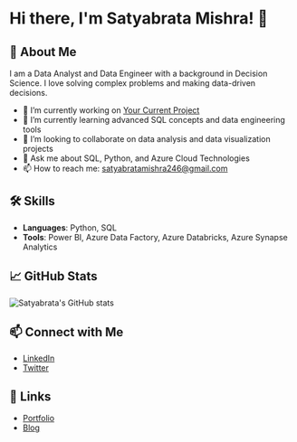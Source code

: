 # Hi there, I'm Satyabrata Mishra! 👋

## 🚀 About Me
I am a Data Analyst and Data Engineer with a background in Decision Science. I love solving complex problems and making data-driven decisions.

- 🔭 I’m currently working on [Your Current Project](link)
- 🌱 I’m currently learning advanced SQL concepts and data engineering tools
- 👯 I’m looking to collaborate on data analysis and data visualization projects
- 💬 Ask me about SQL, Python, and Azure Cloud Technologies
- 📫 How to reach me: [satyabratamishra246@gmail.com](mailto:satyabratamishra246@gmail.com)


## 🛠️ Skills
- **Languages**: Python, SQL
- **Tools**: Power BI, Azure Data Factory, Azure Databricks, Azure Synapse Analytics

## 📈 GitHub Stats
![Satyabrata's GitHub stats](https://github-readme-stats.vercel.app/api?username=satyabratamishra246&show_icons=true&theme=dark)

## 📫 Connect with Me
- [LinkedIn](https://www.linkedin.com/in/satyabrata-mishra246)
- [Twitter](https://twitter.com/yourusername)

## 🔗 Links
- [Portfolio](your-portfolio-link)
- [Blog](your-blog-link)
